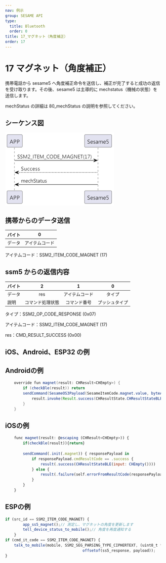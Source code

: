 ```yaml
---
nav: 例示
group: SESAME API
type:
  title: Bluetooth
  order: 0
title: 17_マグネット（角度補正）
order: 17
---
```


# 17 マグネット（角度補正）

携帯電話から sesame5 へ角度補正命令を送信し、補正が完了すると成功の返信を受け取ります。その後、sesame5 は主導的に mechstatus（機械の状態）を送信します。

mechStatus の詳細は 80_mechStatus の説明を参照してください。

## シーケンス図

<p align="left" >
  <img src="./src/megnet/megnet.png" alt="" title="">
</p>

## 携帯からのデータ送信

| バイト |       0        |
| ------ | :------------: |
| データ | アイテムコード |

アイテムコード：SSM2_ITEM_CODE_MAGNET (17)

## ssm5 からの返信内容

| バイト |        2         |       1        |       0        |
| ------ | :--------------: | :------------: | :------------: |
| データ |       res        | アイテムコード |     タイプ     |
| 説明   | コマンド処理状態 |  コマンド番号  | プッシュタイプ |

タイプ：SSM2_OP_CODE_RESPONSE (0x07)

アイテムコード：SSM2_ITEM_CODE_MAGNET (17)

res：CMD_RESULT_SUCCESS (0x00)

## iOS、Android、ESP32 の例
 ## Androidの例

```java
    override fun magnet(result: CHResult<CHEmpty>) {
        if (checkBle(result)) return
        sendCommand(SesameOS3Payload(SesameItemCode.magnet.value, byteArrayOf()), DeviceSegmentType.cipher) { res ->
            result.invoke(Result.success(CHResultState.CHResultStateBLE(CHEmpty())))
        }
    }
```

## iOSの例

```jsx | pure
    func magnet(result: @escaping (CHResult<CHEmpty>)) {
        if(checkBle(result)){return}

        sendCommand(.init(.magnet)) { responsePayload in
            if responsePayload.cmdResultCode == .success {
                result(.success(CHResultStateBLE(input: CHEmpty())))
            } else {
                result(.failure(self.errorFromResultCode(responsePayload.cmdResultCode)))
            }
        }
    }
```

## ESPの例

```jsx | pure
if (src_id == SSM2_ITEM_CODE_MAGNET) {
        app_ss5_magnet();// 測定し、マグネットの角度を更新します
        tell_device_status_to_mobile();// 角度を再度通知する
    }
if (cmd_it_code == SSM2_ITEM_CODE_MAGNET) {
    talk_to_mobile(mobile, SSM2_SEG_PARSING_TYPE_CIPHERTEXT, (uint8_t *) ss5_res,
                                   offsetof(ss5_response, payload));
}
``` 
